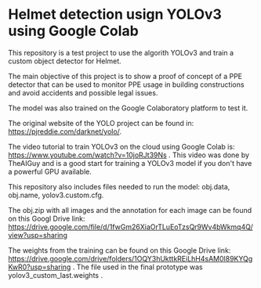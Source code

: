 # Helmet detection usign YOLOv3 using Google Colab

This repository is a test project to use the algorith YOLOv3 and train a custom object detector for Helmet.

The main objective of this project is to show a proof of concept of a PPE detector that can be used to monitor PPE usage in building constructions and avoid accidents and possible legal issues.

The model was also trained on the Google Colaboratory platform to test it.

The original website of the YOLO project can be found in: https://pjreddie.com/darknet/yolo/.

The video tutorial to train YOLOv3 on the cloud using Google Colab is: https://www.youtube.com/watch?v=10joRJt39Ns . This video was done by TheAIGuy and is a good start for training a YOLOv3 model if you don't have a powerful GPU available.

This repository also includes files needed to run the model: obj.data, obj.name, yolov3.custom.cfg. 

The obj.zip with all images and the annotation for each image can be found on this Googl Drive link: https://drive.google.com/file/d/1fwGm26XiaOrTLuEoTzsQr9Wv4bWkmq4Q/view?usp=sharing

The weights from the training can be found on this Google Drive link: https://drive.google.com/drive/folders/1OQY3hUkttkREiLhH4sAM0l89KYQgKwR0?usp=sharing . The file used in the final prototype was yolov3_custom_last.weights . 
